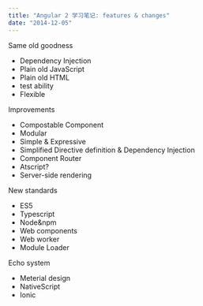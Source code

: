 ```yaml
---
title: "Angular 2 学习笔记: features & changes"
date: "2014-12-05"
---
```


Same old goodness

- Dependency Injection
- Plain old JavaScript
- Plain old HTML
- test ability
- Flexible

Improvements

- Compostable Component
- Modular
- Simple & Expressive
- Simplified Directive definition & Dependency Injection
- Component Router
- Atscript?
- Server-side rendering

New standards

- ES5
- Typescript
- Node&npm
- Web components
- Web worker
- Module Loader

Echo system

- Meterial design
- NativeScript
- Ionic
